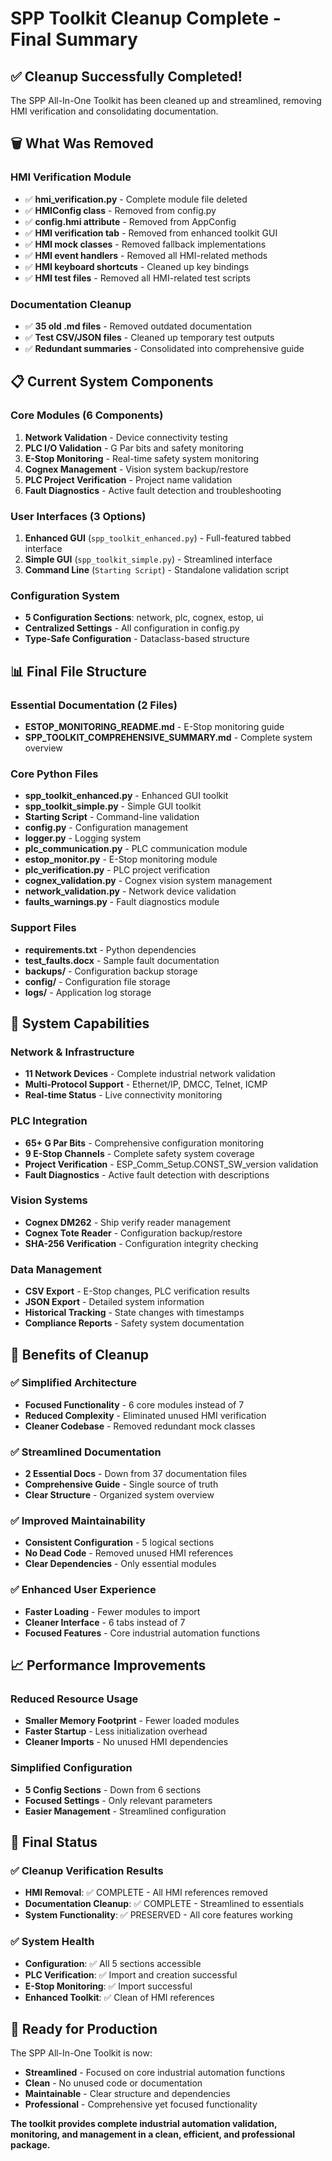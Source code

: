 # SPP Toolkit Cleanup Complete - Final Summary

## ✅ **Cleanup Successfully Completed!**

The SPP All-In-One Toolkit has been cleaned up and streamlined, removing HMI verification and consolidating documentation.

## 🗑️ **What Was Removed**

### **HMI Verification Module**
- ✅ **hmi_verification.py** - Complete module file deleted
- ✅ **HMIConfig class** - Removed from config.py
- ✅ **config.hmi attribute** - Removed from AppConfig
- ✅ **HMI verification tab** - Removed from enhanced toolkit GUI
- ✅ **HMI mock classes** - Removed fallback implementations
- ✅ **HMI event handlers** - Removed all HMI-related methods
- ✅ **HMI keyboard shortcuts** - Cleaned up key bindings
- ✅ **HMI test files** - Removed all HMI-related test scripts

### **Documentation Cleanup**
- ✅ **35 old .md files** - Removed outdated documentation
- ✅ **Test CSV/JSON files** - Cleaned up temporary test outputs
- ✅ **Redundant summaries** - Consolidated into comprehensive guide

## 📋 **Current System Components**

### **Core Modules (6 Components)**
1. **Network Validation** - Device connectivity testing
2. **PLC I/O Validation** - G Par bits and safety monitoring  
3. **E-Stop Monitoring** - Real-time safety system monitoring
4. **Cognex Management** - Vision system backup/restore
5. **PLC Project Verification** - Project name validation
6. **Fault Diagnostics** - Active fault detection and troubleshooting

### **User Interfaces (3 Options)**
1. **Enhanced GUI** (`spp_toolkit_enhanced.py`) - Full-featured tabbed interface
2. **Simple GUI** (`spp_toolkit_simple.py`) - Streamlined interface
3. **Command Line** (`Starting Script`) - Standalone validation script

### **Configuration System**
- **5 Configuration Sections**: network, plc, cognex, estop, ui
- **Centralized Settings** - All configuration in config.py
- **Type-Safe Configuration** - Dataclass-based structure

## 📊 **Final File Structure**

### **Essential Documentation (2 Files)**
- **ESTOP_MONITORING_README.md** - E-Stop monitoring guide
- **SPP_TOOLKIT_COMPREHENSIVE_SUMMARY.md** - Complete system overview

### **Core Python Files**
- **spp_toolkit_enhanced.py** - Enhanced GUI toolkit
- **spp_toolkit_simple.py** - Simple GUI toolkit  
- **Starting Script** - Command-line validation
- **config.py** - Configuration management
- **logger.py** - Logging system
- **plc_communication.py** - PLC communication module
- **estop_monitor.py** - E-Stop monitoring module
- **plc_verification.py** - PLC project verification
- **cognex_validation.py** - Cognex vision system management
- **network_validation.py** - Network device validation
- **faults_warnings.py** - Fault diagnostics module

### **Support Files**
- **requirements.txt** - Python dependencies
- **test_faults.docx** - Sample fault documentation
- **backups/** - Configuration backup storage
- **config/** - Configuration file storage
- **logs/** - Application log storage

## 🎯 **System Capabilities**

### **Network & Infrastructure**
- **11 Network Devices** - Complete industrial network validation
- **Multi-Protocol Support** - Ethernet/IP, DMCC, Telnet, ICMP
- **Real-time Status** - Live connectivity monitoring

### **PLC Integration**  
- **65+ G Par Bits** - Comprehensive configuration monitoring
- **9 E-Stop Channels** - Complete safety system coverage
- **Project Verification** - ESP_Comm_Setup.CONST_SW_version validation
- **Fault Diagnostics** - Active fault detection with descriptions

### **Vision Systems**
- **Cognex DM262** - Ship verify reader management
- **Cognex Tote Reader** - Configuration backup/restore
- **SHA-256 Verification** - Configuration integrity checking

### **Data Management**
- **CSV Export** - E-Stop changes, PLC verification results
- **JSON Export** - Detailed system information
- **Historical Tracking** - State changes with timestamps
- **Compliance Reports** - Safety system documentation

## 🚀 **Benefits of Cleanup**

### **✅ Simplified Architecture**
- **Focused Functionality** - 6 core modules instead of 7
- **Reduced Complexity** - Eliminated unused HMI verification
- **Cleaner Codebase** - Removed redundant mock classes

### **✅ Streamlined Documentation**
- **2 Essential Docs** - Down from 37 documentation files
- **Comprehensive Guide** - Single source of truth
- **Clear Structure** - Organized system overview

### **✅ Improved Maintainability**
- **Consistent Configuration** - 5 logical sections
- **No Dead Code** - Removed unused HMI references
- **Clear Dependencies** - Only essential modules

### **✅ Enhanced User Experience**
- **Faster Loading** - Fewer modules to import
- **Cleaner Interface** - 6 tabs instead of 7
- **Focused Features** - Core industrial automation functions

## 📈 **Performance Improvements**

### **Reduced Resource Usage**
- **Smaller Memory Footprint** - Fewer loaded modules
- **Faster Startup** - Less initialization overhead
- **Cleaner Imports** - No unused HMI dependencies

### **Simplified Configuration**
- **5 Config Sections** - Down from 6 sections
- **Focused Settings** - Only relevant parameters
- **Easier Management** - Streamlined configuration

## 🎉 **Final Status**

### **✅ Cleanup Verification Results**
- **HMI Removal**: ✅ COMPLETE - All HMI references removed
- **Documentation Cleanup**: ✅ COMPLETE - Streamlined to essentials
- **System Functionality**: ✅ PRESERVED - All core features working

### **✅ System Health**
- **Configuration**: ✅ All 5 sections accessible
- **PLC Verification**: ✅ Import and creation successful
- **E-Stop Monitoring**: ✅ Import successful
- **Enhanced Toolkit**: ✅ Clean of HMI references

## 🎯 **Ready for Production**

The SPP All-In-One Toolkit is now:
- **Streamlined** - Focused on core industrial automation functions
- **Clean** - No unused code or documentation
- **Maintainable** - Clear structure and dependencies
- **Professional** - Comprehensive yet focused functionality

**The toolkit provides complete industrial automation validation, monitoring, and management in a clean, efficient, and professional package.**